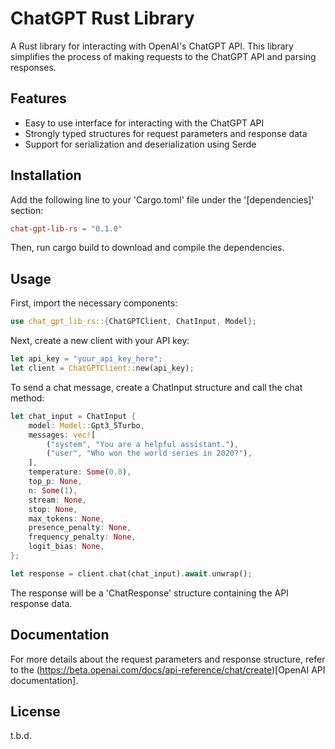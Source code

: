# ChatGPT Rust Library
A Rust library for interacting with OpenAI's ChatGPT API. This library simplifies the process of making requests to the ChatGPT API and parsing responses.

## Features
* Easy to use interface for interacting with the ChatGPT API
* Strongly typed structures for request parameters and response data
* Support for serialization and deserialization using Serde

## Installation
Add the following line to your 'Cargo.toml' file under the '[dependencies]' section:
```toml
chat-gpt-lib-rs = "0.1.0"
```
Then, run cargo build to download and compile the dependencies.

## Usage
First, import the necessary components:
```rust
use chat_gpt_lib_rs::{ChatGPTClient, ChatInput, Model};
```
Next, create a new client with your API key:
```rust
let api_key = "your_api_key_here";
let client = ChatGPTClient::new(api_key);
```
To send a chat message, create a ChatInput structure and call the chat method:
```rust
let chat_input = ChatInput {
    model: Model::Gpt3_5Turbo,
    messages: vec![
        ("system", "You are a helpful assistant."),
        ("user", "Who won the world series in 2020?"),
    ],
    temperature: Some(0.8),
    top_p: None,
    n: Some(1),
    stream: None,
    stop: None,
    max_tokens: None,
    presence_penalty: None,
    frequency_penalty: None,
    logit_bias: None,
};

let response = client.chat(chat_input).await.unwrap();
```
The response will be a 'ChatResponse' structure containing the API response data.

## Documentation
For more details about the request parameters and response structure, refer to the (https://beta.openai.com/docs/api-reference/chat/create)[OpenAI API documentation].

## License
t.b.d.
